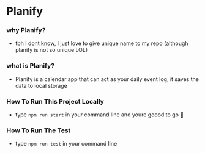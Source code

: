 # Planify

### why Planify?
- tbh I dont know, I just love to give unique name to my repo (although planify is not so unique LOL)

### what is Planify?
- Planify is a calendar app that can act as your daily event log, it saves the data to local storage

### How To Run This Project Locally
- type `npm run start` in your command line and youre goood to go 💖

### How To Run The Test
- type `npm run test` in your command line


